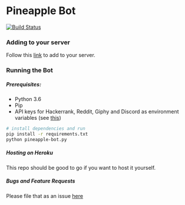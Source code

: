 # Pineapple Bot
[![Build Status](https://travis-ci.org/nickypy/pineapple-bot.svg?branch=master)](https://travis-ci.org/nickypy/pineapple-bot)

### Adding to your server
Follow this [link](install-pineapple-bot.herokuapp.com) to add to your server.


### Running the Bot

##### Prerequisites:
+ Python 3.6
+ Pip
+ API keys for Hackerrank, Reddit, Giphy and Discord as environment variables (see [this](https://github.com/nickypy/pineapple-bot/blob/master/worker/pineapple-bot.py))

```bash
# install dependencies and run
pip install -r requirements.txt
python pineapple-bot.py
```

##### Hosting on Heroku
This repo should be good to go if you want to host it yourself.

##### Bugs and Feature Requests
Please file that as an issue [here](https://github.com/nickypy/pineapple-bot/issues)


